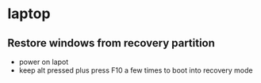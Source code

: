 # laptop

## Restore windows from recovery partition

* power on lapot
* keep alt pressed plus press F10 a few times to boot into recovery mode
